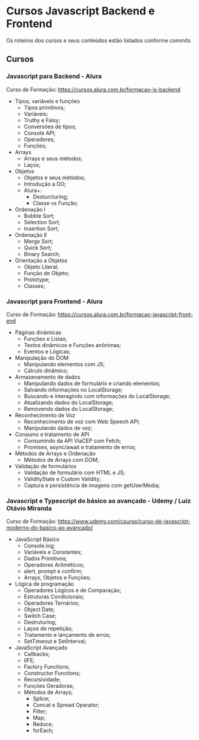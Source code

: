 # Cursos Javascript Backend e Frontend

Os roteiros dos cursos e seus conteúdos estão listados conforme commits

## Cursos
### Javascript para Backend - Alura
Curso de Formação: https://cursos.alura.com.br/formacao-js-backend
* Tipos, variáveis e funções
  + Tipos primitivos;
  + Variáveis;
  + Truthy e Falsy;
  + Conversões de tipos;
  + Console API;
  + Operadores;
  + Funções;
* Arrays
  + Arrays e seus métodos;
  + Laços;
* Objetos
  + Objetos e seus métodos;
  + Introdução a OO;
  + Alura+:
    + Desturcturing;
    + Classe vs Função;
* Ordenação I
  + Bubble Sort;
  + Selection Sort;
  + Insertion Sort;
* Ordenação II
  + Merge Sort;
  + Quick Sort;
  + Binary Search;
* Orientação a Objetos
  + Objeto Literal;
  + Função de Objeto;
  + Prototype;
  + Classes;

### Javascript para Frontend - Alura
Curso de Formação: https://cursos.alura.com.br/formacao-javascript-front-end
* Páginas dinâmicas
    + Funções e Listas;
    + Textos dinâmicos e Funções anônimas;
    + Eventos e Lógicas;
* Manipulação do DOM
    + Manipulando elementos com JS;
    + Cálculo dinâmico;
* Armazenamento de dados
    + Manipulando dados de formulário e criando elementos;
    + Salvando informações no LocalStorage;
    + Buscando e interagindo com informações do LocalStorage;
    + Atualizando dados do LocalStorage;
    + Removendo dados do LocalStorage;
* Reconhecimento de Voz
    + Reconhecimento de voz com Web Speech API;
    + Manipulando dados de voz;
* Consumo e tratamento de API
    + Consumindo da API ViaCEP com Fetch;
    + Promises, async/await e tratamento de erros;
* Métodos de Arrays e Ordenação
    + Métodos de Arrays com DOM;
* Validação de formulários
    + Validação de formulário com HTML e JS;
    + ValidityState e Custom Validity;
    + Captura e persistência de imagens com getUserMedia;

### Javascript e Typescript do básico ao avançado - Udemy / Luiz Otávio Miranda
Curso de Formação: https://www.udemy.com/course/curso-de-javascript-moderno-do-basico-ao-avancado/
* JavaScript Básico
  + Console.log;
  + Variáveis e Constantes;
  + Dados Primitivos;
  + Operadores Aritméticos;
  + alert, prompt e confirm;
  + Arrays, Objetos e Funções;
* Lógica de programação
  + Operadores Lógicos e de Comparação;
  + Estruturas Condicionais;
  + Operadores Ternários;
  + Object Date;
  + Switch Case;
  + Destruturing;
  + Laços de repetição;
  + Tratamento e lançamento de erros;
  + SetTimeout e SetInterval;
* JavaScript Avançado
  + Callbacks;
  + IIFE;
  + Factory Functions;
  + Constructor Functions;
  + Recursividade;
  + Funções Geradoras;
  + Métodos de Arrays;
    + Splice;
    + Concat e Spread Operator;
    + Filter;
    + Map;
    + Reduce;
    + forEach;
